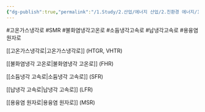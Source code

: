 ```yaml
---
{"dg-publish":true,"permalink":"/1.Study/2.산업/에너지 산업/2.친환경 에너지/1.원자력발전/INFO_원자력발전/4세대 SMR/","created":"2024-11-20T21:02:28.383+09:00","updated":"2025-06-03T20:07:21.007+09:00"}
---
```


#고온가스냉각로 #SMR #불화염냉각고온로 #소듐냉각고속로 #납냉각고속로 #용융염원자로


[[고온가스냉각로\|고온가스냉각로]] (HTGR, VHTR)

[[불화염냉각 고온로\|불화염냉각 고온로]] (FHR) 

[[소듐냉각 고속로\|소듐냉각 고속로]] (SFR)

[[납냉각 고속로\|납냉각 고속로]] (LFR)

[[용융염 원자로\|용융염 원자로]] (MSR)